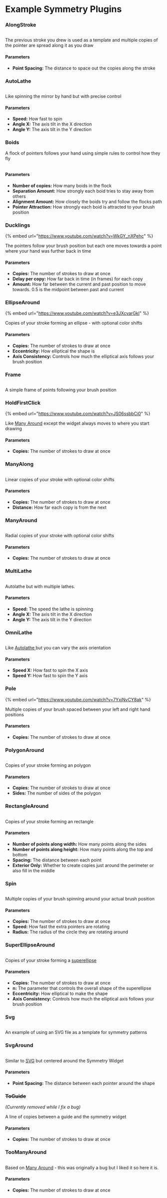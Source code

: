 # Example Symmetry Plugins

### AlongStroke

<div align="left">

<figure><img src="../../../.gitbook/assets/symmetry-alongstroke_compressed.gif" alt=""><figcaption></figcaption></figure>

</div>

The previous stroke you drew is used as a template and multiple copies of the pointer are spread along it as you draw

#### Parameters

* **Point Spacing:** The distance to space out the copies along the stroke

### AutoLathe

<div align="left">

<figure><img src="../../../.gitbook/assets/symmetry-autolathe_compressed.gif" alt=""><figcaption></figcaption></figure>

</div>

Like spinning the mirror by hand but with precise control

#### Parameters

* **Speed:** How fast to spin
* **Angle X:** The axis tilt in the X direction
* **Angle Y:** The axis tilt in the Y direction

### Boids

A flock of pointers follows your hand using simple rules to control how they fly

<div align="left">

<figure><img src="../../../.gitbook/assets/symmetry-boids_compressed.gif" alt=""><figcaption></figcaption></figure>

</div>

#### Parameters

* **Number of copies:** How many boids in the flock
* **Separation Amount:** How strongly each boid tries to stay away from others
* **Alignment Amount:** How closely the boids try and follow the flocks path
* **Pointer Attraction:** How strongly each boid is attracted to your brush position

### Ducklings

{% embed url="https://www.youtube.com/watch?v=WkGY_nXPehc" %}

The pointers follow your brush position but each one moves towards a point where your hand was further back in time

#### Parameters

* **Copies:** The number of strokes to draw at once
* **Delay per copy:** How far back in time (in frames) for each copy
* **Amount:** How far between the current and past position to move towards. 0.5 is the midpoint between past and current

### EllipseAround

{% embed url="https://www.youtube.com/watch?v=e3JXcvarGkI" %}

Copies of your stroke forming an ellipse - with optional color shifts

#### Parameters

* **Copies:** The number of strokes to draw at once
* **Eccentricity:** How elliptical the shape is
* **Axis Consistency:** Controls how much the elliptical axis follows your brush position

### Frame

<div align="left">

<figure><img src="../../../.gitbook/assets/symmetry-frame_compressed.gif" alt=""><figcaption></figcaption></figure>

</div>

A simple frame of points following your brush position

### HoldFirstClick

{% embed url="https://www.youtube.com/watch?v=JS06ssbbCi0" %}

Like [Many Around](example-symmetry-plugins.md#manyaround) except the widget always moves to where you start drawing

#### Parameters

* **Copies:** The number of strokes to draw at once

### ManyAlong

<div align="left">

<figure><img src="../../../.gitbook/assets/symmetry-manyalong_compressed.gif" alt=""><figcaption></figcaption></figure>

</div>

Linear copies of your stroke with optional color shifts

#### Parameters

* **Copies:** The number of strokes to draw at once
* **Distance:** How far each copy is from the next

### ManyAround

<div align="left">

<figure><img src="../../../.gitbook/assets/symmetry-manyaround_compressed.gif" alt=""><figcaption></figcaption></figure>

</div>

Radial copies of your stroke with optional color shifts

#### Parameters

* **Copies:** The number of strokes to draw at once

### MultiLathe

<div align="left">

<figure><img src="../../../.gitbook/assets/symmetry-multilathe_compressed.gif" alt=""><figcaption></figcaption></figure>

</div>

Autolathe but with multiple lathes.

#### Parameters

* **Speed:** The speed the lathe is spinning
* **Angle X:** The axis tilt in the X direction
* **Angle Y:** The axis tilt in the Y direction

### OmniLathe

<div align="left">

<figure><img src="../../../.gitbook/assets/symmetry-omnilathe_compressed.gif" alt=""><figcaption></figcaption></figure>

</div>

Like [Autolathe ](example-symmetry-plugins.md#autolathe)but you can vary the axis orientation

#### Parameters

* **Speed X:** How fast to spin the X axis
* **Speed Y:** How fast to spin the Y axis

### Pole

{% embed url="https://www.youtube.com/watch?v=7YxjNvCY8ak" %}

Multiple copies of your brush spaced between your left and right hand positions

#### Parameters

* **Copies:** The number of strokes to draw at once

### PolygonAround

<div align="left">

<figure><img src="../../../.gitbook/assets/symmetry-polygonaround_compressed.gif" alt=""><figcaption></figcaption></figure>

</div>

Copies of your stroke forming an polygon

#### Parameters

* **Copies:** The number of strokes to draw at once
* **Sides:** The number of sides of the polygon

### RectangleAround

<div align="left">

<figure><img src="../../../.gitbook/assets/symmetry-rectanglearound_compressed.gif" alt=""><figcaption></figcaption></figure>

</div>

Copies of your stroke forming an rectangle

#### Parameters

* **Number of points along width:** How many points along the sides
* **Number of points along height:** How many points along the top and bottom
* **Spacing:** The distance between each point
* **Exterior Only:** Whether to create copies just around the perimeter or also fill in the middle

### Spin

<div align="left">

<figure><img src="../../../.gitbook/assets/symmetry-spin_compressed.gif" alt=""><figcaption></figcaption></figure>

</div>

Multiple copies of your brush spinning around your actual brush position

#### Parameters

* **Copies:** The number of strokes to draw at once
* **Speed:** How fast the extra pointers are rotating
* **Radius:** The radius of the circle they are rotating around

### SuperEllipseAround

<div align="left">

<figure><img src="../../../.gitbook/assets/symmetry-superellipsearound_compressed.gif" alt=""><figcaption></figcaption></figure>

</div>

Copies of your stroke forming a [superellipse](https://en.wikipedia.org/wiki/Superellipse)

#### Parameters

* **Copies:** The number of strokes to draw at once
* **n:** The parameter that controls the overall shape of the superellipse
* **Eccentricity:** How elliptical to make the shape
* **Axis Consistency:** Controls how much the elliptical axis follows your brush position

### Svg

<div align="left">

<figure><img src="../../../.gitbook/assets/symmetry-svg_compressed.gif" alt=""><figcaption></figcaption></figure>

</div>

An example of using an SVG file as a template for symmetry patterns

### SvgAround

<div align="left">

<figure><img src="../../../.gitbook/assets/symmetry-svgaround_compressed.gif" alt=""><figcaption></figcaption></figure>

</div>

Similar to [SVG](example-symmetry-plugins.md#svg) but centered around the Symmetry Widget

#### Parameters

* **Point Spacing:** The distance between each pointer around the shape

### ~~ToGuide~~

_(Currently removed while I fix a bug)_

A line of copies between a guide and the symmetry widget

#### Parameters

* **Copies:** The number of strokes to draw at once

### TooManyAround

<div align="left">

<figure><img src="../../../.gitbook/assets/symmetry-toomanyaround_compressed.gif" alt=""><figcaption></figcaption></figure>

</div>

Based on [Many Around](example-symmetry-plugins.md#manyaround) - this was originally a bug but I liked it so here it is.

#### Parameters

* **Copies:** The number of strokes to draw at once

###
